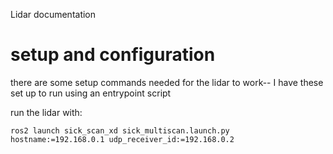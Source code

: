 Lidar documentation


# setup and configuration

there are some setup commands needed for the lidar to work--
I have these set up to run using an entrypoint script 

run the lidar with:
```
ros2 launch sick_scan_xd sick_multiscan.launch.py hostname:=192.168.0.1 udp_receiver_id:=192.168.0.2
```

